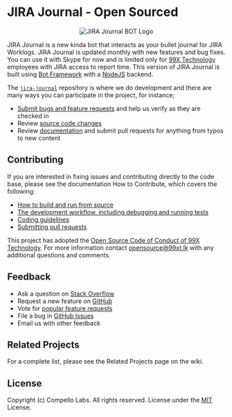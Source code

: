 # JIRA Journal - Open Sourced
<p align="center">
    <img alt="JIRA Journal BOT Logo" src="https://github.com/99xt/jira-journal/wiki/icon.png" />
</p>

JIRA Journal is a new kinda bot that interacts as your bullet journal for JIRA Worklogs. JIRA Journal is updated monthly with new features and bug fixes. You can use it with Skype for now and is limited only for [99X Technology](https://github.com/99xt) employees with JIRA access to report time. This version of JIRA Journal is built using [Bot Framework](https://botframework.com) with a [NodeJS](https://nodejs.org) backend.

The [`jira-journal`](https://github.com/99xt/jira-journal) repository is where we do development and there are many ways you can participate in the project, for instance;

* [Submit bugs and feature requests](https://github.com/99xt/jira-journal/issues) and help us verify as they are checked in
* Review [source code changes](https://github.com/99xt/jira-journal/pulls)
* Review [documentation](https://github.com/99xt/jira-journal/wiki) and submit pull requests for anything from typos to new content

## Contributing

If you are interested in fixing issues and contributing directly to the code base, please see the documentation How to Contribute, which covers the following:

* [How to build and run from source](https://github.com/99xt/jira-journal/wiki/How-to-Contribute#build-and-run-from-source)
* [The development workflow, including debugging and running tests](https://github.com/99xt/jira-journal/wiki/How-to-Contribute#development-workflow)
* [Coding guidelines](https://github.com/99xt/jira-journal/wiki/Coding-Guidelines)
* [Submitting pull requests](https://github.com/99xt/jira-journal/wiki/How-to-Contribute#pull-requests)

This project has adopted the [Open Source Code of Conduct of 99X Technology](https://github.com/99xt/jira-journal/wiki/Code-of-Conduct). For more information contact opensource@99xt.lk with any additional questions and comments.

## Feedback

* Ask a question on [Stack Overflow](http://stackoverflow.com/questions/tagged/jira-journal)
* Request a new feature on [GitHub](CONTRIBUTING.md)
* Vote for [popular feature requests](https://github.com/99xt/jira-journal/issues?q=is%3Aopen+is%3Aissue+label%3Afeature-request+sort%3Areactions-%2B1-desc)
* File a bug in [GitHub Issues](https://github.com/99xt/jira-journal/issues)
* Email us with other feedback

## Related Projects

For a complete list, please see the Related Projects page on the wiki.

## License

Copyright (c) Compello Labs. All rights reserved.
License under the [MIT](LICENSE) License.